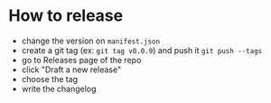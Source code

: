 # How to release

- change the version on `manifest.json`
- create a git tag (ex: `git tag v0.0.9`) and push it `git push --tags`
- go to Releases page of the repo
- click "Draft a new release"
- choose the tag
- write the changelog

